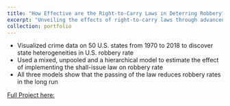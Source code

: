 ```yaml
---
title: "How Effective are the Right-to-Carry Laws in Deterring Robbery?"
excerpt: "Unveiling the effects of right-to-carry laws through advanced bayesian analysis <br/><img src='/images/robbery.png'>"
collection: portfolio
---
```

- Visualized crime data on 50 U.S. states from 1970 to 2018 to discover state heterogeneities in U.S. robbery rate
- Used a mixed, unpooled and a hierarchical model to estimate the effect of implementing the shall-issue law on robbery rate
- All three models show that the passing of the law reduces robbery rates in the long run

[Full Project here:](https://github.com/seanzhou1207/Bayesian-Econometrics/blob/main/Shall_5.ipynb)

